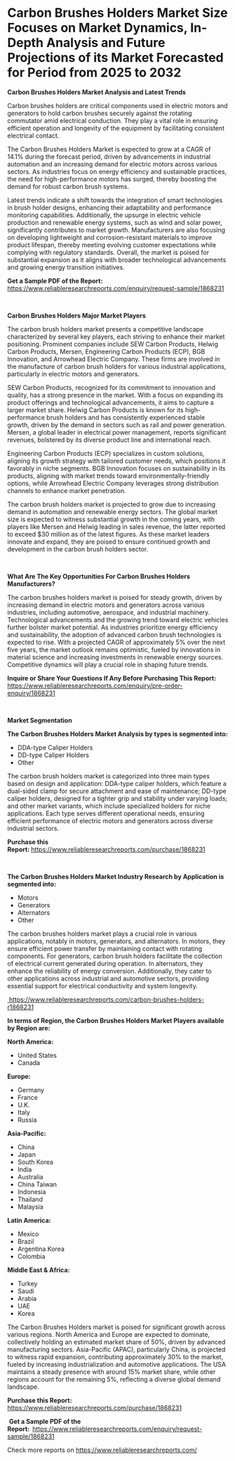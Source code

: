 <p><h1>Carbon Brushes Holders Market Size Focuses on Market Dynamics, In-Depth Analysis and Future Projections of its Market Forecasted for Period from 2025 to 2032</h1></p><p><strong>Carbon Brushes Holders Market Analysis and Latest Trends</strong></p>
<p><p>Carbon brushes holders are critical components used in electric motors and generators to hold carbon brushes securely against the rotating commutator amid electrical conduction. They play a vital role in ensuring efficient operation and longevity of the equipment by facilitating consistent electrical contact.</p><p>The Carbon Brushes Holders Market is expected to grow at a CAGR of 14.1% during the forecast period, driven by advancements in industrial automation and an increasing demand for electric motors across various sectors. As industries focus on energy efficiency and sustainable practices, the need for high-performance motors has surged, thereby boosting the demand for robust carbon brush systems.</p><p>Latest trends indicate a shift towards the integration of smart technologies in brush holder designs, enhancing their adaptability and performance monitoring capabilities. Additionally, the upsurge in electric vehicle production and renewable energy systems, such as wind and solar power, significantly contributes to market growth. Manufacturers are also focusing on developing lightweight and corrosion-resistant materials to improve product lifespan, thereby meeting evolving customer expectations while complying with regulatory standards. Overall, the market is poised for substantial expansion as it aligns with broader technological advancements and growing energy transition initiatives.</p></p>
<p><strong>Get a Sample PDF of the Report:&nbsp;</strong> <a href="https://www.reliableresearchreports.com/enquiry/request-sample/1868231?utm_campaign=2102&utm_medium=2&utm_source=Github&utm_content=ia&utm_term=11022025&utm_id=carbon-brushes-holders">https://www.reliableresearchreports.com/enquiry/request-sample/1868231</a></p>
<p>&nbsp;</p>
<p><strong>Carbon Brushes Holders Major Market Players</strong></p>
<p><p>The carbon brush holders market presents a competitive landscape characterized by several key players, each striving to enhance their market positioning. Prominent companies include SEW Carbon Products, Helwig Carbon Products, Mersen, Engineering Carbon Products (ECP), BGB Innovation, and Arrowhead Electric Company. These firms are involved in the manufacture of carbon brush holders for various industrial applications, particularly in electric motors and generators.</p><p>SEW Carbon Products, recognized for its commitment to innovation and quality, has a strong presence in the market. With a focus on expanding its product offerings and technological advancements, it aims to capture a larger market share. Helwig Carbon Products is known for its high-performance brush holders and has consistently experienced stable growth, driven by the demand in sectors such as rail and power generation. Mersen, a global leader in electrical power management, reports significant revenues, bolstered by its diverse product line and international reach.</p><p>Engineering Carbon Products (ECP) specializes in custom solutions, aligning its growth strategy with tailored customer needs, which positions it favorably in niche segments. BGB Innovation focuses on sustainability in its products, aligning with market trends toward environmentally-friendly options, while Arrowhead Electric Company leverages strong distribution channels to enhance market penetration.</p><p>The carbon brush holders market is projected to grow due to increasing demand in automation and renewable energy sectors. The global market size is expected to witness substantial growth in the coming years, with players like Mersen and Helwig leading in sales revenue, the latter reported to exceed $30 million as of the latest figures. As these market leaders innovate and expand, they are poised to ensure continued growth and development in the carbon brush holders sector.</p></p>
<p>&nbsp;</p>
<p><strong>What Are The Key Opportunities For Carbon Brushes Holders Manufacturers?</strong></p>
<p><p>The carbon brushes holders market is poised for steady growth, driven by increasing demand in electric motors and generators across various industries, including automotive, aerospace, and industrial machinery. Technological advancements and the growing trend toward electric vehicles further bolster market potential. As industries prioritize energy efficiency and sustainability, the adoption of advanced carbon brush technologies is expected to rise. With a projected CAGR of approximately 5% over the next five years, the market outlook remains optimistic, fueled by innovations in material science and increasing investments in renewable energy sources. Competitive dynamics will play a crucial role in shaping future trends.</p></p>
<p><strong>Inquire or Share Your Questions If Any Before Purchasing This Report:</strong> <a href="https://www.reliableresearchreports.com/enquiry/pre-order-enquiry/1868231?utm_campaign=2102&utm_medium=2&utm_source=Github&utm_content=ia&utm_term=11022025&utm_id=carbon-brushes-holders">https://www.reliableresearchreports.com/enquiry/pre-order-enquiry/1868231</a></p>
<p>&nbsp;</p>
<p><strong>Market Segmentation</strong></p>
<p><strong>The Carbon Brushes Holders Market Analysis by types is segmented into:</strong></p>
<p><ul><li>DDA-type Caliper Holders</li><li>DD-type Caliper Holders</li><li>Other</li></ul></p>
<p><p>The carbon brush holders market is categorized into three main types based on design and application: DDA-type caliper holders, which feature a dual-sided clamp for secure attachment and ease of maintenance; DD-type caliper holders, designed for a tighter grip and stability under varying loads; and other market variants, which include specialized holders for niche applications. Each type serves different operational needs, ensuring efficient performance of electric motors and generators across diverse industrial sectors.</p></p>
<p><strong>Purchase this Report:&nbsp;</strong><a href="https://www.reliableresearchreports.com/purchase/1868231?utm_campaign=2102&utm_medium=2&utm_source=Github&utm_content=ia&utm_term=11022025&utm_id=carbon-brushes-holders">https://www.reliableresearchreports.com/purchase/1868231</a></p>
<p>&nbsp;</p>
<p><strong>The Carbon Brushes Holders Market Industry Research by Application is segmented into:</strong></p>
<p><ul><li>Motors</li><li>Generators</li><li>Alternators</li><li>Other</li></ul></p>
<p><p>The carbon brushes holders market plays a crucial role in various applications, notably in motors, generators, and alternators. In motors, they ensure efficient power transfer by maintaining contact with rotating components. For generators, carbon brush holders facilitate the collection of electrical current generated during operation. In alternators, they enhance the reliability of energy conversion. Additionally, they cater to other applications across industrial and automotive sectors, providing essential support for electrical conductivity and system longevity.</p></p>
<p><a href="https://www.reliableresearchreports.com/carbon-brushes-holders-r1868231?utm_campaign=2102&utm_medium=2&utm_source=Github&utm_content=ia&utm_term=11022025&utm_id=carbon-brushes-holders">&nbsp;https://www.reliableresearchreports.com/carbon-brushes-holders-r1868231</a></p>
<p><strong>In terms of Region, the Carbon Brushes Holders Market Players available by Region are:</strong></p>
<p>
    <p> <strong> North America: </strong>
        <ul>
            <li>United States</li>
            <li>Canada</li>
        </ul>
        </p> 
    <p> <strong> Europe: </strong>
        <ul>
            <li>Germany</li>
            <li>France</li>
            <li>U.K.</li>
            <li>Italy</li>
            <li>Russia</li>
        </ul>
        </p> 
    <p> <strong> Asia-Pacific: </strong>
        <ul>
            <li>China</li>
            <li>Japan</li>
            <li>South Korea</li>
            <li>India</li>
            <li>Australia</li>
            <li>China Taiwan</li>
            <li>Indonesia</li>
            <li>Thailand</li>
            <li>Malaysia</li>
        </ul>
        </p> 
    <p> <strong> Latin America: </strong>
        <ul>
            <li>Mexico</li>
            <li>Brazil</li>
            <li>Argentina Korea</li>
            <li>Colombia</li>
        </ul>
        </p> 
    <p> <strong> Middle East & Africa: </strong>
        <ul>
            <li>Turkey</li>
            <li>Saudi</li>
            <li>Arabia</li>
            <li>UAE</li>
            <li>Korea</li>
        </ul>
    </p>
    </p>
<p><p>The Carbon Brushes Holders market is poised for significant growth across various regions. North America and Europe are expected to dominate, collectively holding an estimated market share of 50%, driven by advanced manufacturing sectors. Asia-Pacific (APAC), particularly China, is projected to witness rapid expansion, contributing approximately 30% to the market, fueled by increasing industrialization and automotive applications. The USA maintains a steady presence with around 15% market share, while other regions account for the remaining 5%, reflecting a diverse global demand landscape.</p></p>
<p><strong>Purchase this Report: </strong><a href="https://www.reliableresearchreports.com/purchase/1868231?utm_campaign=2102&utm_medium=2&utm_source=Github&utm_content=ia&utm_term=11022025&utm_id=carbon-brushes-holders">https://www.reliableresearchreports.com/purchase/1868231</a></p>
<p>&nbsp;<strong>Get a Sample PDF of the Report:&nbsp;&nbsp;</strong><a href="https://www.reliableresearchreports.com/enquiry/request-sample/1868231?utm_campaign=2102&utm_medium=2&utm_source=Github&utm_content=ia&utm_term=11022025&utm_id=carbon-brushes-holders">https://www.reliableresearchreports.com/enquiry/request-sample/1868231</a></p>
<p><strong></strong></p>
<p>Check more reports on <a href="https://www.reliableresearchreports.com/?utm_campaign=2102&utm_medium=2&utm_source=Github&utm_content=ia&utm_term=11022025&utm_id=carbon-brushes-holders">https://www.reliableresearchreports.com/</a></p>